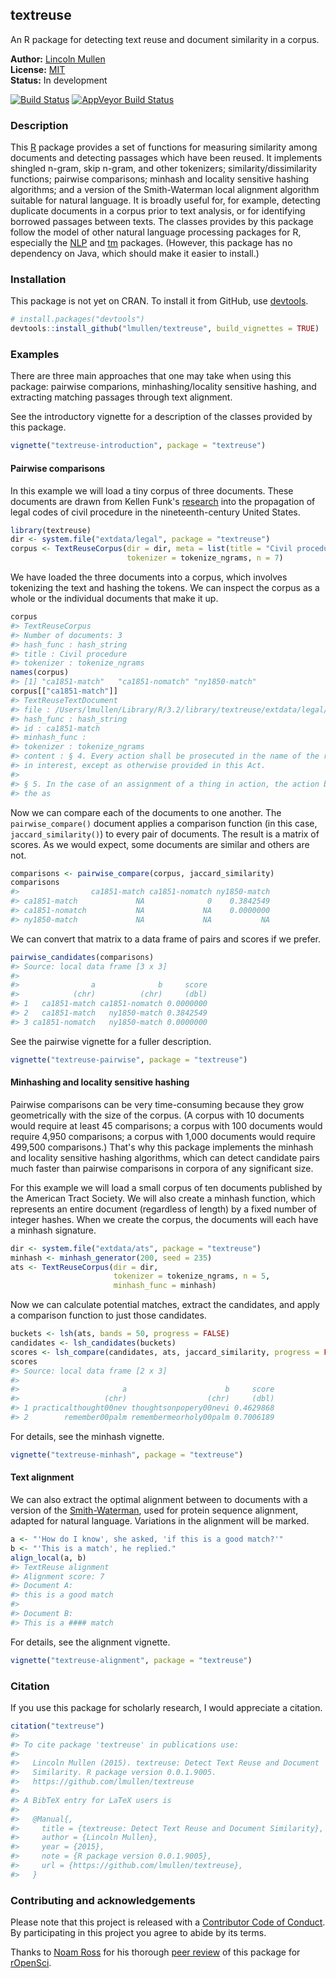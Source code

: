 <!-- README.md is generated from README.Rmd. Please edit that file -->
textreuse
---------

An R package for detecting text reuse and document similarity in a corpus.

**Author:** [Lincoln Mullen](http://lincolnmullen.com)<br> **License:** [MIT](http://opensource.org/licenses/MIT)<br> **Status:** In development

[![Build Status](https://travis-ci.org/lmullen/textreuse.svg?branch=master)](https://travis-ci.org/lmullen/textreuse) [![AppVeyor Build Status](https://ci.appveyor.com/api/projects/status/github/lmullen/textreuse?branch=master)](https://ci.appveyor.com/project/lmullen/textreuse)

### Description

This [R](https://www.r-project.org/) package provides a set of functions for measuring similarity among documents and detecting passages which have been reused. It implements shingled n-gram, skip n-gram, and other tokenizers; similarity/dissimilarity functions; pairwise comparisons; minhash and locality sensitive hashing algorithms; and a version of the Smith-Waterman local alignment algorithm suitable for natural language. It is broadly useful for, for example, detecting duplicate documents in a corpus prior to text analysis, or for identifying borrowed passages between texts. The classes provides by this package follow the model of other natural language processing packages for R, especially the [NLP](https://cran.r-project.org/package=NLP) and [tm](https://cran.r-project.org/package=tm) packages. (However, this package has no dependency on Java, which should make it easier to install.)

### Installation

This package is not yet on CRAN. To install it from GitHub, use [devtools](https://github.com/hadley/devtools).

``` r
# install.packages("devtools")
devtools::install_github("lmullen/textreuse", build_vignettes = TRUE)
```

### Examples

There are three main approaches that one may take when using this package: pairwise comparions, minhashing/locality sensitive hashing, and extracting matching passages through text alignment.

See the introductory vignette for a description of the classes provided by this package.

``` r
vignette("textreuse-introduction", package = "textreuse")
```

#### Pairwise comparisons

In this example we will load a tiny corpus of three documents. These documents are drawn from Kellen Funk's [research](http://kellenfunk.org/field-code/) into the propagation of legal codes of civil procedure in the nineteenth-century United States.

``` r
library(textreuse)
dir <- system.file("extdata/legal", package = "textreuse")
corpus <- TextReuseCorpus(dir = dir, meta = list(title = "Civil procedure"),
                          tokenizer = tokenize_ngrams, n = 7)
```

We have loaded the three documents into a corpus, which involves tokenizing the text and hashing the tokens. We can inspect the corpus as a whole or the individual documents that make it up.

``` r
corpus
#> TextReuseCorpus
#> Number of documents: 3 
#> hash_func : hash_string 
#> title : Civil procedure 
#> tokenizer : tokenize_ngrams
names(corpus)
#> [1] "ca1851-match"   "ca1851-nomatch" "ny1850-match"
corpus[["ca1851-match"]]
#> TextReuseTextDocument
#> file : /Users/lmullen/Library/R/3.2/library/textreuse/extdata/legal/ca1851-match.txt 
#> hash_func : hash_string 
#> id : ca1851-match 
#> minhash_func : 
#> tokenizer : tokenize_ngrams 
#> content : § 4. Every action shall be prosecuted in the name of the real party
#> in interest, except as otherwise provided in this Act.
#> 
#> § 5. In the case of an assignment of a thing in action, the action by
#> the as
```

Now we can compare each of the documents to one another. The `pairwise_compare()` document applies a comparison function (in this case, `jaccard_similarity()`) to every pair of documents. The result is a matrix of scores. As we would expect, some documents are similar and others are not.

``` r
comparisons <- pairwise_compare(corpus, jaccard_similarity)
comparisons
#>                ca1851-match ca1851-nomatch ny1850-match
#> ca1851-match             NA              0    0.3842549
#> ca1851-nomatch           NA             NA    0.0000000
#> ny1850-match             NA             NA           NA
```

We can convert that matrix to a data frame of pairs and scores if we prefer.

``` r
pairwise_candidates(comparisons)
#> Source: local data frame [3 x 3]
#> 
#>                a              b     score
#>            (chr)          (chr)     (dbl)
#> 1   ca1851-match ca1851-nomatch 0.0000000
#> 2   ca1851-match   ny1850-match 0.3842549
#> 3 ca1851-nomatch   ny1850-match 0.0000000
```

See the pairwise vignette for a fuller description.

``` r
vignette("textreuse-pairwise", package = "textreuse")
```

#### Minhashing and locality sensitive hashing

Pairwise comparisons can be very time-consuming because they grow geometrically with the size of the corpus. (A corpus with 10 documents would require at least 45 comparisons; a corpus with 100 documents would require 4,950 comparisons; a corpus with 1,000 documents would require 499,500 comparisons.) That's why this package implements the minhash and locality sensitive hashing algorithms, which can detect candidate pairs much faster than pairwise comparisons in corpora of any significant size.

For this example we will load a small corpus of ten documents published by the American Tract Society. We will also create a minhash function, which represents an entire document (regardless of length) by a fixed number of integer hashes. When we create the corpus, the documents will each have a minhash signature.

``` r
dir <- system.file("extdata/ats", package = "textreuse")
minhash <- minhash_generator(200, seed = 235)
ats <- TextReuseCorpus(dir = dir,
                       tokenizer = tokenize_ngrams, n = 5,
                       minhash_func = minhash)
```

Now we can calculate potential matches, extract the candidates, and apply a comparison function to just those candidates.

``` r
buckets <- lsh(ats, bands = 50, progress = FALSE)
candidates <- lsh_candidates(buckets)
scores <- lsh_compare(candidates, ats, jaccard_similarity, progress = FALSE)
scores
#> Source: local data frame [2 x 3]
#> 
#>                       a                      b     score
#>                   (chr)                  (chr)     (dbl)
#> 1 practicalthought00nev thoughtsonpopery00nevi 0.4629868
#> 2        remember00palm remembermeorholy00palm 0.7006189
```

For details, see the minhash vignette.

``` r
vignette("textreuse-minhash", package = "textreuse")
```

#### Text alignment

We can also extract the optimal alignment between to documents with a version of the [Smith-Waterman](https://en.wikipedia.org/wiki/Smith-Waterman_algorithm), used for protein sequence alignment, adapted for natural language. Variations in the alignment will be marked.

``` r
a <- "'How do I know', she asked, 'if this is a good match?'"
b <- "'This is a match', he replied."
align_local(a, b)
#> TextReuse alignment
#> Alignment score: 7 
#> Document A:
#> this is a good match
#> 
#> Document B:
#> This is a #### match
```

For details, see the alignment vignette.

``` r
vignette("textreuse-alignment", package = "textreuse")
```

### Citation

If you use this package for scholarly research, I would appreciate a citation.

``` r
citation("textreuse")
#> 
#> To cite package 'textreuse' in publications use:
#> 
#>   Lincoln Mullen (2015). textreuse: Detect Text Reuse and Document
#>   Similarity. R package version 0.0.1.9005.
#>   https://github.com/lmullen/textreuse
#> 
#> A BibTeX entry for LaTeX users is
#> 
#>   @Manual{,
#>     title = {textreuse: Detect Text Reuse and Document Similarity},
#>     author = {Lincoln Mullen},
#>     year = {2015},
#>     note = {R package version 0.0.1.9005},
#>     url = {https://github.com/lmullen/textreuse},
#>   }
```

### Contributing and acknowledgements

Please note that this project is released with a [Contributor Code of Conduct](CONDUCT.md). By participating in this project you agree to abide by its terms.

Thanks to [Noam Ross](http://www.noamross.net/) for his thorough [peer review](https://github.com/ropensci/onboarding/issues/20) of this package for [rOpenSci](https://ropensci.org/).
